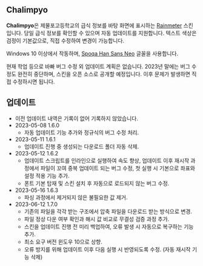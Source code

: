## Chalimpyo
**Chalimpyo**은 제물포고등학교의 급식 정보를 바탕 화면에 표시하는 [Rainmeter](https://www.rainmeter.net/) 스킨입니다. 당일 급식 정보를 확인할 수 있으며 자동 업데이트를 지원합니다. 텍스트 색상은 검정이 기본값으로, 직접 수정하여 변경이 가능합니다.

Windows 10 이상에서 작동하며, [Spoqa Han Sans Neo](https://spoqa.github.io/spoqa-han-sans) 글꼴을 사용합니다.

현재 학업 등으로 바빠 버그 수정 외 업데이트 계획은 없습니다. 2023년 말에는 버그 수정도 완전히 중단하며, 스킨을 오픈 소스로 공개할 예정입니다. 이후 문제가 발생하면 직접 수정하시면 됩니다.

## 업데이트
 * 이전 업데이트 내역은 기록이 없어 기록하지 않았습니다.
 * 2023-05-08 1.6.0
     * 자동 업데이트 기능 추가와 정규식의 버그 수정 처리.
 * 2023-05-11 1.6.1
     * 업데이트 진행 중 생성되는 다운로드 폴더 자동 삭제.
 * 2023-05-12 1.6.2
     * 업데이트 스크립트를 인라인으로 실행하여 속도 향상, 업데이트 이후 재시작 과정에서 파일이 꼬여 중복 업데이트 되는 버그 수정, 첫 실행 시 기본으로 좌표와 설정 적용 기능 추가.
     * 폰트 기본 탑재 및 스킨 설치 후 자동으로 로드되지 않는 버그 수정.
 * 2023-05-16 1.6.3
     * 파싱 과정에서 제거되지 않은 불필요한 값 제거.
 * 2023-06-12 1.7.0
     * 기존의 파일을 각각 받는 구조에서 압축 파일을 다운로드 받는 방식으로 변경.
     * 파일 정상 다운 여부 확인과 해시 값 비교로 무결성 검증 과정 추가.
     * 스킨을 업데이트 진행 전 미리 백업하여, 오류 발생 시 자동으로 복구하는 기능 추가.
     * 최소 요구 버전 윈도우 10으로 상향.
     * 오류 방지를 위해 업데이트 이후 다음 실행 시 반영되도록 수정. (자동 재시작 기능 삭제)

